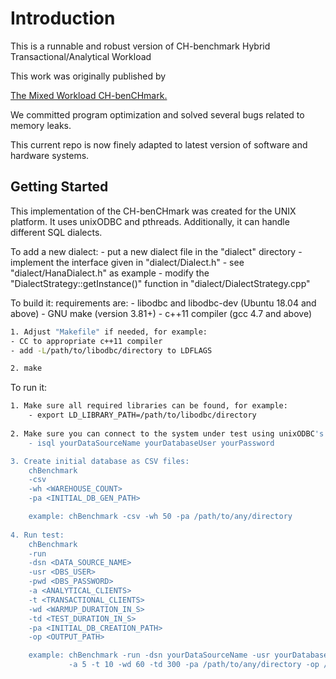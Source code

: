 # Introduction
This is a runnable and robust version of CH-benchmark  Hybrid Transactional/Analytical Workload

This work was originally published by



[The Mixed Workload CH-benCHmark.](https://db.in.tum.de/research/projects/CHbenCHmark/?lang=en)

We committed program optimization and solved several bugs related to memory leaks.

This current repo is now finely adapted to latest version of software and hardware systems.



## Getting Started

This implementation of the CH-benCHmark was created for the UNIX platform. It uses unixODBC 
and pthreads.
Additionally, it can handle different SQL dialects. 

To add a new dialect:
    - put a new dialect file in the "dialect" directory
    - implement the interface given in "dialect/Dialect.h"
    - see "dialect/HanaDialect.h" as example
    - modify the "DialectStrategy::getInstance()" function in "dialect/DialectStrategy.cpp"


To build it:
    requirements are: 
    - libodbc and libodbc-dev (Ubuntu 18.04 and above)
    - GNU make (version 3.81+)
    - c++11 compiler (gcc 4.7 and above)
    
```bash
1. Adjust "Makefile" if needed, for example:
- CC to appropriate c++11 compiler
- add -L/path/to/libodbc/directory to LDFLAGS

2. make
```



To run it:

```bash
1. Make sure all required libraries can be found, for example:
	- export LD_LIBRARY_PATH=/path/to/libodbc/directory
   
2. Make sure you can connect to the system under test using unixODBC's "isql":
	- isql yourDataSourceName yourDatabaseUser yourPassword

3. Create initial database as CSV files:
    chBenchmark
    -csv
    -wh <WAREHOUSE_COUNT>
    -pa <INITIAL_DB_GEN_PATH>

    example: chBenchmark -csv -wh 50 -pa /path/to/any/directory
    
4. Run test:
    chBenchmark
    -run
    -dsn <DATA_SOURCE_NAME>
    -usr <DBS_USER>
    -pwd <DBS_PASSWORD>
    -a <ANALYTICAL_CLIENTS>
    -t <TRANSACTIONAL_CLIENTS>
    -wd <WARMUP_DURATION_IN_S>
    -td <TEST_DURATION_IN_S>
    -pa <INITIAL_DB_CREATION_PATH>
    -op <OUTPUT_PATH>

    example: chBenchmark -run -dsn yourDataSourceName -usr yourDatabaseUser -pwd yourPassword 
             -a 5 -t 10 -wd 60 -td 300 -pa /path/to/any/directory -op /path/to/any/directory
```
